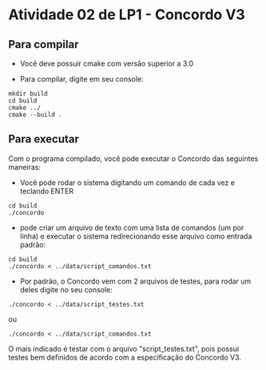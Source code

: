 # Atividade 02 de LP1 - Concordo V3

## Para compilar

- Você deve possuir cmake com versão superior a 3.0

- Para compilar, digite em seu console:
```
mkdir build
cd build
cmake ../
cmake --build .
```

## Para executar
Com o programa compilado, você pode executar o Concordo das seguintes maneiras: 

- Você pode rodar o sistema digitando um comando de cada vez e teclando ENTER
```console
cd build
./concordo
```

- pode criar um arquivo de texto com uma lista de comandos (um por linha) e executar o sistema redirecionando esse arquivo como entrada padrão:
```console
cd build
./concordo < ../data/script_comandos.txt
```

- Por padrão, o Concordo vem com 2 arquivos de testes, para rodar um deles digite no seu console:
```console
./concordo < ../data/script_testes.txt
```
ou
```console
./concordo < ../data/script_comandos.txt
```

O mais indicado é testar com o arquivo "script_testes.txt", pois possui testes bem definidos de acordo com a especificação do Concordo V3.
